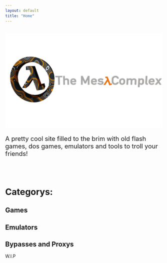 ```yaml
---
layout: default
title: "Home"
---
```

<br>
<img src="images/bannerlogo.png" alt="bannerlogo" class="bannerlogo">
<p style="font-size: 20px;">A pretty cool site filled to the brim with old flash games, dos games, emulators and tools to troll your friends!</p>
<br>
<br>
<h1 class="text-center">Categorys:</h1>
<h2 href="games">Games</h2>
<h2 href="emulators">Emulators</h2>
<h2 href="bypass">Bypasses and Proxys</h2>





<a>W.I.P</a>

<script>
    document.getElementById("homeNav").classList.add("active");
</script>